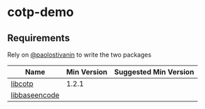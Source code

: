 # cotp-demo

## Requirements
Rely on [@paolostivanin](https://github.com/paolostivanin) to write the two packages

|Name|Min Version|Suggested Min Version|
|----|-----------|-----------------|
[libcotp](https://github.com/paolostivanin/libcotp)|1.2.1|
[libbaseencode](https://github.com/paolostivanin/libbaseencode)||
